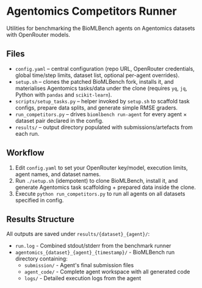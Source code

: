 # Agentomics Competitors Runner

Utilities for benchmarking the BioMLBench agents on Agentomics datasets with OpenRouter models.

## Files

- `config.yaml` – central configuration (repo URL, OpenRouter credentials, global time/step limits, dataset list, optional per-agent overrides).
- `setup.sh` – clones the patched BioMLBench fork, installs it, and materialises Agentomics tasks/data under the clone (requires `yq`, `jq`, Python with `pandas` and `scikit-learn`).
- `scripts/setup_tasks.py` – helper invoked by `setup.sh` to scaffold task configs, prepare data splits, and generate simple RMSE graders.
- `run_competitors.py` – drives `biomlbench run-agent` for every agent × dataset pair declared in the config.
- `results/` – output directory populated with submissions/artefacts from each run.

## Workflow

1. Edit `config.yaml` to set your OpenRouter key/model, execution limits, agent names, and dataset names.
2. Run `./setup.sh` (idempotent) to clone BioMLBench, install it, and generate Agentomics task scaffolding + prepared data inside the clone.
3. Execute `python run_competitors.py` to run all agents on all datasets specified in config.

## Results Structure

All outputs are saved under `results/{dataset}_{agent}/`:

- `run.log` - Combined stdout/stderr from the benchmark runner
- `agentomics_{dataset}_{agent}_{timestamp}/` - BioMLBench run directory containing:
  - `submission/` - Agent's final submission files
  - `agent_code/` - Complete agent workspace with all generated code
  - `logs/` - Detailed execution logs from the agent
